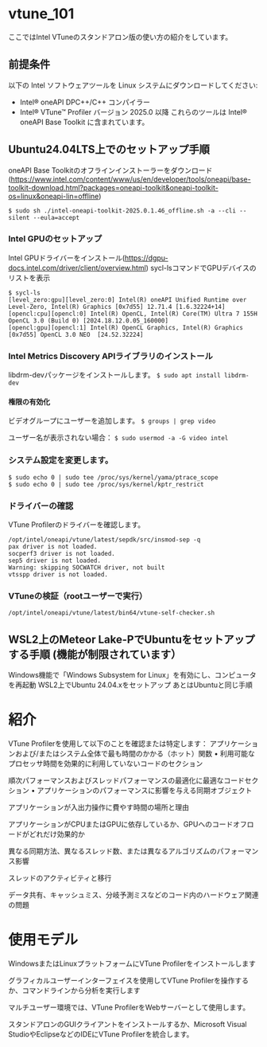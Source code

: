 # vtune_101
ここではIntel VTuneのスタンドアロン版の使い方の紹介をしています。

## 前提条件
以下の Intel ソフトウェアツールを Linux システムにダウンロードしてください:
- Intel® oneAPI DPC++/C++ コンパイラー
- Intel® VTune™ Profiler バージョン 2025.0 以降
これらのツールは Intel® oneAPI Base Toolkit に含まれています。

## Ubuntu24.04LTS上でのセットアップ手順
oneAPI Base Toolkitのオフラインインストーラーをダウンロード(https://www.intel.com/content/www/us/en/developer/tools/oneapi/base-toolkit-download.html?packages=oneapi-toolkit&oneapi-toolkit-os=linux&oneapi-lin=offline)
```
$ sudo sh ./intel-oneapi-toolkit-2025.0.1.46_offline.sh -a --cli --silent --eula=accept
```
### Intel GPUのセットアップ
Intel GPUドライバーをインストール(https://dgpu-docs.intel.com/driver/client/overview.html)
sycl-lsコマンドでGPUデバイスのリストを表示
```
$ sycl-ls
[level_zero:gpu][level_zero:0] Intel(R) oneAPI Unified Runtime over Level-Zero, Intel(R) Graphics [0x7d55] 12.71.4 [1.6.32224+14]
[opencl:cpu][opencl:0] Intel(R) OpenCL, Intel(R) Core(TM) Ultra 7 155H OpenCL 3.0 (Build 0) [2024.18.12.0.05_160000]
[opencl:gpu][opencl:1] Intel(R) OpenCL Graphics, Intel(R) Graphics [0x7d55] OpenCL 3.0 NEO  [24.52.32224]
```
### Intel Metrics Discovery APIライブラリのインストール
libdrm-devパッケージをインストールします。
``` $ sudo apt install libdrm-dev ```
#### 権限の有効化
ビデオグループにユーザーを追加します。
``` $ groups | grep video ```

ユーザー名が表示されない場合：
``` $ sudo usermod -a -G video intel ```
### システム設定を変更します。
```
$ sudo echo 0 | sudo tee /proc/sys/kernel/yama/ptrace_scope
$ sudo echo 0 | sudo tee /proc/sys/kernel/kptr_restrict
```

### ドライバーの確認
VTune Profilerのドライバーを確認します。

```
/opt/intel/oneapi/vtune/latest/sepdk/src/insmod-sep -q
pax driver is not loaded.
socperf3 driver is not loaded.
sep5 driver is not loaded.
Warning: skipping SOCWATCH driver, not built
vtsspp driver is not loaded.
```
### VTuneの検証（rootユーザーで実行）
```
/opt/intel/oneapi/vtune/latest/bin64/vtune-self-checker.sh
```


## WSL2上のMeteor Lake-PでUbuntuをセットアップする手順 (機能が制限されています）
Windows機能で「Windows Subsystem for Linux」を有効にし、コンピュータを再起動
WSL2上でUbuntu 24.04.xをセットアップ
あとはUbuntuと同じ手順



# 紹介
VTune Profilerを使用して以下のことを確認または特定します：
アプリケーションおよび/またはシステム全体で最も時間のかかる（ホット）関数 • 利用可能なプロセッサ時間を効果的に利用していないコードのセクション

順次パフォーマンスおよびスレッドパフォーマンスの最適化に最適なコードセクション • アプリケーションのパフォーマンスに影響を与える同期オブジェクト

アプリケーションが入出力操作に費やす時間の場所と理由

アプリケーションがCPUまたはGPUに依存しているか、GPUへのコードオフロードがどれだけ効果的か

異なる同期方法、異なるスレッド数、または異なるアルゴリズムのパフォーマンス影響

スレッドのアクティビティと移行

データ共有、キャッシュミス、分岐予測ミスなどのコード内のハードウェア関連の問題

# 使用モデル
WindowsまたはLinuxプラットフォームにVTune Profilerをインストールします

グラフィカルユーザーインターフェイスを使用してVTune Profilerを操作するか、コマンドラインから分析を実行します

マルチユーザー環境では、VTune ProfilerをWebサーバーとして使用します。

スタンドアロンのGUIクライアントをインストールするか、Microsoft Visual StudioやEclipseなどのIDEにVTune Profilerを統合します。
